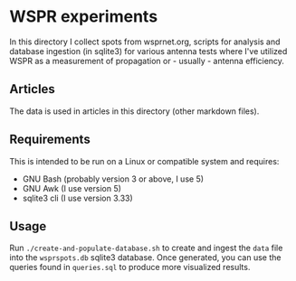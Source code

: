 # WSPR experiments

In this directory I collect spots from wsprnet.org, scripts for analysis and
database ingestion (in sqlite3) for various antenna tests where I've utilized
WSPR as a measurement of propagation or - usually - antenna efficiency.

## Articles

The data is used in articles in this directory (other markdown files).

## Requirements

This is intended to be run on a Linux or compatible system and requires:

* GNU Bash (probably version 3 or above, I use 5)
* GNU Awk (I use version 5)
* sqlite3 cli (I use version 3.33)

## Usage

Run `./create-and-populate-database.sh` to create and ingest the `data` file
into the `wsprspots.db` sqlite3 database. Once generated, you can use the
queries found in `queries.sql` to produce more visualized results.
